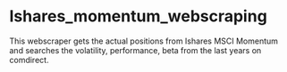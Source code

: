 # Ishares_momentum_webscraping
This webscraper gets the actual positions from Ishares MSCI Momentum and searches the volatility, performance, beta from the last  years on comdirect.
